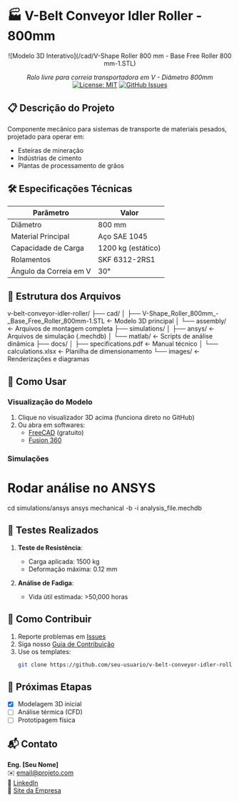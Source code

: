 # 🏭 V-Belt Conveyor Idler Roller - 800mm

<div align="center">
  
  ![Modelo 3D Interativo](/cad/V-Shape Roller 800 mm - Base Free Roller 800 mm-1.STL)
  
  *Rolo livre para correia transportadora em V - Diâmetro 800mm*  
  [![License: MIT](https://img.shields.io/badge/License-MIT-blue.svg)](LICENSE)
  [![GitHub Issues](https://img.shields.io/github/issues/thylellys/v-belt-conveyor-idler-roller)](https://github.com/thylellys/v-belt-conveyor-idler-roller/issues)

</div>

## 📋 Descrição do Projeto
Componente mecânico para sistemas de transporte de materiais pesados, projetado para operar em:
- Esteiras de mineração
- Indústrias de cimento
- Plantas de processamento de grãos

## 🛠️ Especificações Técnicas
| Parâmetro               | Valor               |
|-------------------------|---------------------|
| Diâmetro                | 800 mm              |
| Material Principal      | Aço SAE 1045        |
| Capacidade de Carga     | 1200 kg (estático)  |
| Rolamentos             | SKF 6312-2RS1       |
| Ângulo da Correia em V  | 30°                 |

## 📂 Estrutura dos Arquivos

v-belt-conveyor-idler-roller/
├── cad/
│   ├── V-Shape_Roller_800mm_-_Base_Free_Roller_800mm-1.STL  ← Modelo 3D principal
│   └── assembly/            ← Arquivos de montagem completa
├── simulations/
│   ├── ansys/               ← Arquivos de simulação (.mechdb)
│   └── matlab/              ← Scripts de análise dinâmica
├── docs/
│   ├── specifications.pdf   ← Manual técnico
│   └── calculations.xlsx    ← Planilha de dimensionamento
└── images/                  ← Renderizações e diagramas

## 🚀 Como Usar
### Visualização do Modelo
1. Clique no visualizador 3D acima (funciona direto no GitHub)
2. Ou abra em softwares:
   - [FreeCAD](https://www.freecad.org/) (gratuito)
   - [Fusion 360](https://www.autodesk.com/products/fusion-360)

### Simulações
# Rodar análise no ANSYS
cd simulations/ansys
ansys mechanical -b -i analysis_file.mechdb

## 🧪 Testes Realizados
1. **Teste de Resistência**:
   - Carga aplicada: 1500 kg
   - Deformação máxima: 0.12 mm
   
2. **Análise de Fadiga**:
   - Vida útil estimada: >50,000 horas

## 🤝 Como Contribuir
1. Reporte problemas em [Issues](https://github.com/thylellys/v-belt-conveyor-idler-roller/issues)
2. Siga nosso [Guia de Contribuição](CONTRIBUTING.md)
3. Use os templates:
   ```bash
   git clone https://github.com/seu-usuario/v-belt-conveyor-idler-roller.git
   ```

## 📌 Próximas Etapas
- [X] Modelagem 3D inicial
- [ ] Análise térmica (CFD)
- [ ] Prototipagem física

## 📬 Contato
**Eng. [Seu Nome]**  
✉️ email@projeto.com  
🔗 [LinkedIn](https://linkedin.com/in/seu-perfil)  
🏢 [Site da Empresa](https://www.empresa.com)
